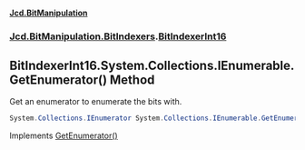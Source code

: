 #### [Jcd.BitManipulation](index.md 'index')
### [Jcd.BitManipulation.BitIndexers](Jcd.BitManipulation.BitIndexers.md 'Jcd.BitManipulation.BitIndexers').[BitIndexerInt16](Jcd.BitManipulation.BitIndexers.BitIndexerInt16.md 'Jcd.BitManipulation.BitIndexers.BitIndexerInt16')

## BitIndexerInt16.System.Collections.IEnumerable.GetEnumerator() Method

Get an enumerator to enumerate the bits with.

```csharp
System.Collections.IEnumerator System.Collections.IEnumerable.GetEnumerator();
```

Implements [GetEnumerator()](https://docs.microsoft.com/en-us/dotnet/api/System.Collections.IEnumerable.GetEnumerator 'System.Collections.IEnumerable.GetEnumerator')
